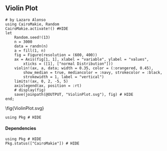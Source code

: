 <!--This file was generated, do not modify it.-->
## Violin Plot

````julia:ex1
# by Lazaro Alonso
using CairoMakie, Random
CairoMakie.activate!() #HIDE
let
    Random.seed!(13)
    n = 3000
    data = randn(n)
    a = fill(1, n)
    fig = Figure(resolution = (600, 400))
    ax = Axis(fig[1, 1], xlabel = "variable", ylabel = "values",
        xticks = ([1], ["normal Distribution"]))
    violin!(ax, a, data; width = 0.35, color = (:orangered, 0.45),
        show_median = true, mediancolor = :navy, strokecolor = :black,
        strokewidth = 1, label = "vertical")
    limits!(ax, 0, 2, -5, 5)
    axislegend(ax, position = :rt)
    # display(fig)
    save(joinpath(@OUTPUT, "ViolinPlot.svg"), fig) # HIDE
end;
````

\fig{ViolinPlot.svg}

````julia:ex2
using Pkg # HIDE
````

#### Dependencies

````julia:ex3
using Pkg # HIDE
Pkg.status(["CairoMakie"]) # HIDE
````

